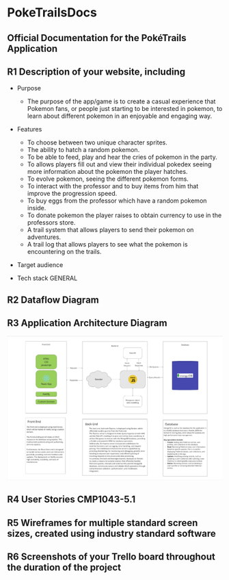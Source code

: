 # PokeTrailsDocs

## Official Documentation for the PokéTrails Application

## R1 Description of your website, including

- Purpose
    - The purpose of the app/game is to create a casual experience that Pokemon fans, or people just starting to be interested in pokemon, to learn about different pokemon in an enjoyable and engaging way.

- Features
    - To choose between two unique character sprites.
    - The ability to hatch a random pokemon.
    - To be able to feed, play and hear the cries of pokemon in the party.
    - To allows players fill out and view their individual pokedex seeing more information about the pokemon the player hatches.
    - To evolve pokemon, seeing the different pokemon forms. 
    - To interact with the professor and to buy items from him that improve the progression speed.
    - To buy eggs from the professor which have a random pokemon inside.
    - To donate pokemon the player raises to obtain currency to use in the professors store.
    - A trail system that allows players to send their pokemon on adventures.
    - A trail log that allows players to see what the pokemon is encountering on the trails.

- Target audience
- Tech stack GENERAL

## R2 Dataflow Diagram

## R3 Application Architecture Diagram

![Application Architecture Diagram.](./Images/App%20Architect.png)

## R4 User Stories CMP1043-5.1

## R5 Wireframes for multiple standard screen sizes, created using industry standard software

## R6 Screenshots of your Trello board throughout the duration of the project
